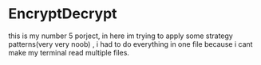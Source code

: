 # EncryptDecrypt
this is my number 5 porject, in here im trying to apply some strategy patterns(very very noob) , i had to do everything in one file because i cant make my terminal read multiple files.
